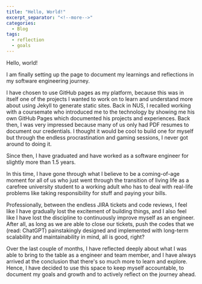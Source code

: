 ```yaml
---
title: "Hello, World!"
excerpt_separator: "<!--more-->"
categories:
  - Blog
tags:
  - reflection
  - goals
---
```


Hello, world!

I am finally setting up the page to document my learnings and reflections in my software engineering journey.

I have chosen to use GitHub pages as my platform, because this was in itself one of the projects I wanted to work on to learn and understand more about using Jekyll to generate static sites. Back in NUS, I recalled working with a coursemate who introduced me to the technology by showing me his own GitHub Pages which documented his projects and experiences. Back then, I was very impressed because many of us only had PDF resumes to document our credentials. I thought it would be cool to build one for myself but through the endless procrastination and gaming sessions, I never got around to doing it.

Since then, I have graduated and have worked as a software engineer for slightly more than 1.5 years. 

In this time, I have gone through what I believe to be a coming-of-age moment for all of us who just went through the transition of living life as a carefree university student to a working adult who has to deal with real-life problems like taking responsibility for stuff and paying your bills. 

Professionally, between the endless JIRA tickets and code reviews, I feel like I have gradually lost the excitement of building things, and I also feel like I have lost the discipline to continuously improve myself as an engineer. After all, as long as we are able to close our tickets, push the codes that we (read: ChatGPT) painstakingly designed and implemented with long-term scalability and maintainability in mind, all is good, right?

Over the last couple of months, I have reflected deeply about what I was able to bring to the table as a engineer and team member, and I have always arrived at the conclusion that there's so much more to learn and explore. Hence, I have decided to use this space to keep myself accountable, to document my goals and growth and to actively reflect on the journey ahead.